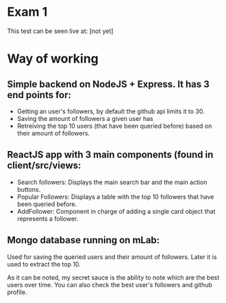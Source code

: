 # Exam 1

This test can be seen live at: [not yet]

# Way of working

## Simple backend on NodeJS + Express. It has 3 end points for:
* Getting an user's followers, by default the github api limits it to 30.
* Saving the amount of followers a given user has
* Retreiving the top 10 users (that have been queried before) based on their amount of followers.

## ReactJS app with 3 main components (found in client/src/views:
* Search followers: Displays the main search bar and the main action buttons.
* Popular Followers: Displays a table with the top 10 followers that have been queried before.
* AddFollower: Component in charge of adding a single card object that represents a follower.

## Mongo database running on mLab:
Used for saving the queried users and their amount of followers. Later it is used to extract the top 10.

As it can be noted, my secret sauce is the ability to note which are the best users over time. You can also check the best user's followers and github profile.
